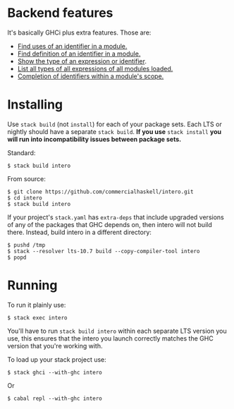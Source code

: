 # Backend features

It's basically GHCi plus extra features. Those are:

* [Find uses of an identifier in a module.](https://github.com/commercialhaskell/intero/blob/28609611c9f7c7d63370ce66e8ebb97676a8374e/src/test/Main.hs#L118)
* [Find definition of an identifier in a module.](https://github.com/commercialhaskell/intero/blob/28609611c9f7c7d63370ce66e8ebb97676a8374e/src/test/Main.hs#L143)
* [Show the type of an expression or identifier](https://github.com/commercialhaskell/intero/blob/28609611c9f7c7d63370ce66e8ebb97676a8374e/src/test/Main.hs#L82).
* [List all types of all expressions of all modules loaded.](https://github.com/commercialhaskell/intero/blob/28609611c9f7c7d63370ce66e8ebb97676a8374e/src/test/Main.hs#L98)
* [Completion of identifiers within a module's scope.](https://github.com/commercialhaskell/intero/blob/bbd71951edb89f06a939910024f85cc44c11c16e/src/test/Main.hs#L242)

# Installing

Use `stack build` (not `install`) for each of your package sets. Each
LTS or nightly should have a separate `stack build`. **If you use**
`stack install` **you will run into incompatibility issues
between package sets.**

Standard:

    $ stack build intero

From source:

    $ git clone https://github.com/commercialhaskell/intero.git
    $ cd intero
    $ stack build intero

If your project's `stack.yaml` has `extra-deps` that include upgraded versions of any of the packages that GHC depends on, then intero will not build there. Instead, build intero in a different directory:

    $ pushd /tmp
    $ stack --resolver lts-10.7 build --copy-compiler-tool intero
    $ popd

# Running

To run it plainly use:

    $ stack exec intero

You'll have to run `stack build intero` within each separate LTS
version you use, this ensures that the intero you launch correctly
matches the GHC version that you're working with.

To load up your stack project use:

    $ stack ghci --with-ghc intero

Or

    $ cabal repl --with-ghc intero
